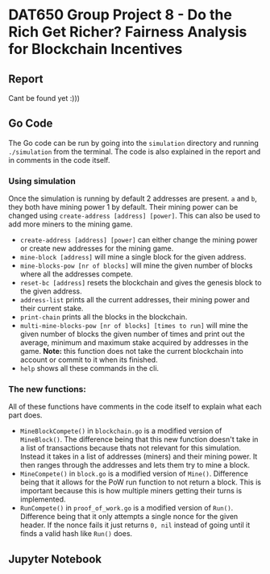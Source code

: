 # DAT650 Group Project 8 -  Do the Rich Get Richer? Fairness Analysis for Blockchain Incentives

## Report
Cant be found yet :)))

## Go Code
The Go code can be run by going into the `simulation` directory and running `./simulation` from the terminal. The code is also explained in the report and in comments in the code itself.

### Using simulation
Once the simulation is running by default 2 addresses are present. `a` and `b`, they both have mining power 1 by default. Their mining power can be changed using `create-address [address] [power]`. This can also be used to add more miners to the mining game.

- `create-address [address] [power]` can either change the mining power or create new addresses for the mining game.
- `mine-block [address]` will mine a single block for the given address.
- `mine-blocks-pow [nr of blocks]` will mine the given number of blocks where all the addresses compete.
- `reset-bc [address]` resets the blockchain and gives the genesis block to the given address.
- `address-list` prints all the current addresses, their mining power and their current stake.
- `print-chain` prints all the blocks in the blockchain. 
- `multi-mine-blocks-pow [nr of blocks] [times to run]` will mine the given number of blocks the given number of times and print out the average, minimum and maximum stake acquired by addresses in the game. **Note:** this function does not take the current blockchain into account or commit to it when its finished.
- `help` shows all these commands in the cli.

### The new functions:
All of these functions have comments in the code itself to explain what each part does.

- `MineBlockCompete()` in `blockchain.go` is a modified version of `MineBlock()`. The difference being that this new function doesn't take in a list of transactions because thats not relevant for this simulation. Instead it takes in a list of addresses (miners) and their mining power. It then ranges through the addresses and lets them try to mine a block.
- `MineCompete()` in `block.go` is a modified version of `Mine()`. Difference being that it allows for the PoW run function to not return a block. This is important because this is how multiple miners getting their turns is implemented.
- `RunCompete()` in `proof_of_work.go` is a modified version of `Run()`. Difference being that it only attempts a single nonce for the given header. If the nonce fails it just returns `0, nil` instead of going until it finds a valid hash like `Run()` does.

## Jupyter Notebook
